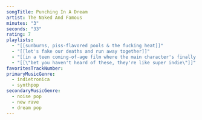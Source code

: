 ```yaml
---
songTitle: Punching In A Dream
artist: The Naked And Famous
minutes: "3"
seconds: "33"
rating: 7
playlists:
  - "[[sunburns, piss-flavored pools & the fucking heat]]"
  - "[[let's fake our deaths and run away together]]"
  - "[[in a teen coming-of-age film where the main character's finally ready for the next chapter]]"
  - "[[\"bet you haven't heard of these, they're like super indie\"]]"
favoritesTrackNumber:
primaryMusicGenre:
  - indietronica
  - synthpop
secondaryMusicGenre:
  - noise pop
  - new rave
  - dream pop
---
```

